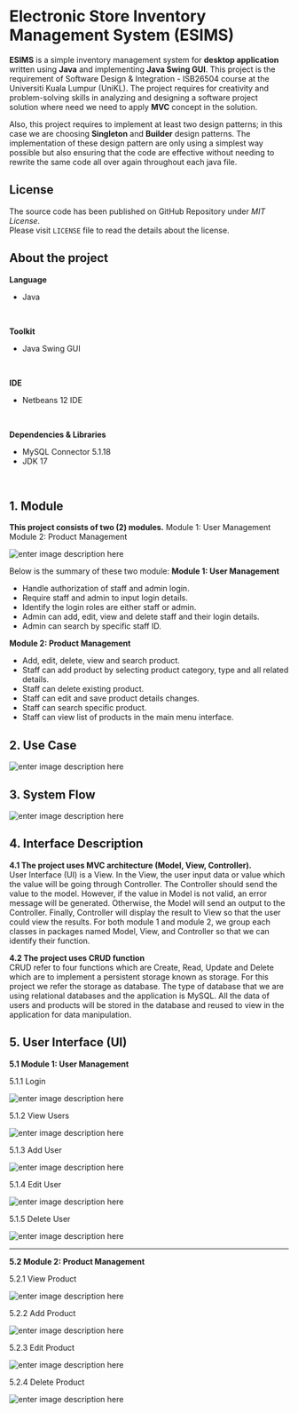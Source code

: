 
# Electronic Store Inventory Management System (ESIMS)

**ESIMS** is a simple inventory management system for **desktop application** written using **Java** and implementing **Java Swing GUI**. This project is the requirement of Software Design & Integration - ISB26504 course at the Universiti Kuala Lumpur (UniKL). The project requires for creativity and problem-solving skills in analyzing and designing a software project solution where need we need to apply **MVC** concept in the solution. 

Also, this project requires to implement at least two design patterns; in this case we are choosing **Singleton** and **Builder** design patterns. The implementation of these design pattern are only using a simplest way possible but also ensuring that the code are effective without needing to rewrite the same code all over again throughout each java file.

## License

The source code has been published on GitHub Repository under  _MIT License_.  
Please visit  `LICENSE`  file to read the details about the license.

## About the project
**Language**
- Java
<br>

**Toolkit**
- Java Swing GUI
<br>

**IDE**
- Netbeans 12 IDE
<br>

**Dependencies & Libraries**
- MySQL Connector 5.1.18
- JDK 17
<br>

## 1. Module

**This project consists of two (2) modules.**
Module 1: User Management
Module 2: Product Management

![enter image description here](https://raw.githubusercontent.com/iamashraff/ElectronicStoreInventoryManagementSystemMVC/main/img/Module.png)

Below is the summary of these two module:
**Module 1: User Management**
- Handle authorization of staff and admin login.
- Require staff and admin to input login details.
- Identify the login roles are either staff or admin.
- Admin can add, edit, view and delete staff and their login details.
- Admin can search by specific staff ID.

**Module 2: Product Management**
- Add, edit, delete, view and search product.
- Staff can add product by selecting product category, type and all related details.
- Staff can delete existing product.
- Staff can edit and save product details changes.
- Staff can search specific product.
- Staff can view list of products in the main menu interface.


## 2. Use Case

![enter image description here](https://raw.githubusercontent.com/iamashraff/ElectronicStoreInventoryManagementSystemMVC/main/img/Use%20Case.jpg)



## 3. System Flow
![enter image description here](https://raw.githubusercontent.com/iamashraff/ElectronicStoreInventoryManagementSystemMVC/main/img/Flowchart.png)


## 4. Interface Description

**4.1 The project uses MVC architecture (Model, View, Controller).**<br>
User Interface (UI) is a View. In the View, the user input data or value which the value will be going through Controller. The Controller should send the value to the model. However, if the value in Model is not valid, an error message will be generated. Otherwise, the Model will send an output to the Controller. Finally, Controller will display the result to View so that the user could view the results.  For both module 1 and module 2, we group each classes in packages named Model, View, and Controller so that we can identify their function.

**4.2 The project uses CRUD function**<br>
CRUD refer to four functions which are Create, Read, Update and Delete which are to implement a persistent storage known as storage. For this project we refer the storage as database. The type of database that we are using relational databases and the application is MySQL.  All the data of users and products will be stored in the database and reused to view in the application for data manipulation.

## 5. User Interface (UI)

**5.1 Module 1: User Management**

5.1.1 Login

![enter image description here](https://raw.githubusercontent.com/iamashraff/ElectronicStoreInventoryManagementSystemMVC/main/img/Login.png)


5.1.2 View Users

![enter image description here](https://raw.githubusercontent.com/iamashraff/ElectronicStoreInventoryManagementSystemMVC/main/img/View_Users.png)


5.1.3 Add User

![enter image description here](https://raw.githubusercontent.com/iamashraff/ElectronicStoreInventoryManagementSystemMVC/main/img/Add_User.png)


5.1.4 Edit User

![enter image description here](https://raw.githubusercontent.com/iamashraff/ElectronicStoreInventoryManagementSystemMVC/main/img/Edit_User.png)


5.1.5 Delete User

![enter image description here](https://raw.githubusercontent.com/iamashraff/ElectronicStoreInventoryManagementSystemMVC/main/img/Delete_User.png)

<hr>

**5.2 Module 2: Product Management**

5.2.1 View Product

![enter image description here](https://raw.githubusercontent.com/iamashraff/ElectronicStoreInventoryManagementSystemMVC/main/img/View_Product.png)


5.2.2 Add Product

![enter image description here](https://raw.githubusercontent.com/iamashraff/ElectronicStoreInventoryManagementSystemMVC/main/img/Add_Product.png)


5.2.3 Edit Product

![enter image description here](https://raw.githubusercontent.com/iamashraff/ElectronicStoreInventoryManagementSystemMVC/main/img/Edit_Product.png)


5.2.4 Delete Product

![enter image description here](https://raw.githubusercontent.com/iamashraff/ElectronicStoreInventoryManagementSystemMVC/main/img/Delete_Product.png)
